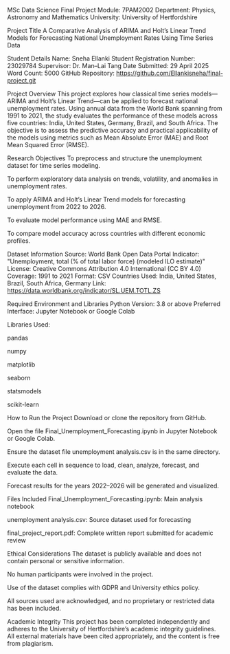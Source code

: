 MSc Data Science Final Project
Module: 7PAM2002
Department: Physics, Astronomy and Mathematics
University: University of Hertfordshire

Project Title
A Comparative Analysis of ARIMA and Holt’s Linear Trend Models for Forecasting National Unemployment Rates Using Time Series Data

Student Details
Name: Sneha Ellanki
Student Registration Number: 23029784
Supervisor: Dr. Man–Lai Tang
Date Submitted: 29 April 2025
Word Count: 5000
GitHub Repository: https://github.com/Ellankisneha/final-project.git

Project Overview
This project explores how classical time series models—ARIMA and Holt’s Linear Trend—can be applied to forecast national unemployment rates. Using annual data from the World Bank spanning from 1991 to 2021, the study evaluates the performance of these models across five countries: India, United States, Germany, Brazil, and South Africa. The objective is to assess the predictive accuracy and practical applicability of the models using metrics such as Mean Absolute Error (MAE) and Root Mean Squared Error (RMSE).

Research Objectives
To preprocess and structure the unemployment dataset for time series modeling.

To perform exploratory data analysis on trends, volatility, and anomalies in unemployment rates.

To apply ARIMA and Holt’s Linear Trend models for forecasting unemployment from 2022 to 2026.

To evaluate model performance using MAE and RMSE.

To compare model accuracy across countries with different economic profiles.

Dataset Information
Source: World Bank Open Data Portal
Indicator: "Unemployment, total (% of total labor force) (modeled ILO estimate)"
License: Creative Commons Attribution 4.0 International (CC BY 4.0)
Coverage: 1991 to 2021
Format: CSV
Countries Used: India, United States, Brazil, South Africa, Germany
Link: https://data.worldbank.org/indicator/SL.UEM.TOTL.ZS

Required Environment and Libraries
Python Version: 3.8 or above
Preferred Interface: Jupyter Notebook or Google Colab

Libraries Used:

pandas

numpy

matplotlib

seaborn

statsmodels

scikit-learn

How to Run the Project
Download or clone the repository from GitHub.

Open the file Final_Unemployment_Forecasting.ipynb in Jupyter Notebook or Google Colab.

Ensure the dataset file unemployment analysis.csv is in the same directory.

Execute each cell in sequence to load, clean, analyze, forecast, and evaluate the data.

Forecast results for the years 2022–2026 will be generated and visualized.

Files Included
Final_Unemployment_Forecasting.ipynb: Main analysis notebook

unemployment analysis.csv: Source dataset used for forecasting

final_project_report.pdf: Complete written report submitted for academic review

Ethical Considerations
The dataset is publicly available and does not contain personal or sensitive information.

No human participants were involved in the project.

Use of the dataset complies with GDPR and University ethics policy.

All sources used are acknowledged, and no proprietary or restricted data has been included.

Academic Integrity
This project has been completed independently and adheres to the University of Hertfordshire’s academic integrity guidelines. All external materials have been cited appropriately, and the content is free from plagiarism.
